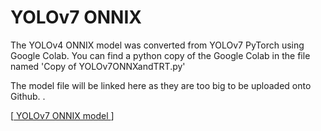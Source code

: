 <h1> YOLOv7 ONNIX </h1>

The YOLOv4 ONNIX model was converted from YOLOv7 PyTorch using Google Colab. You can find a python copy of the Google Colab in the file named 'Copy of YOLOv7ONNXandTRT.py' 

The model file will be linked here as they are too big to be uploaded onto Github. .

[<a href="https://drive.google.com/file/d/1KwL-9sfgMENpslXeeB0WsDpcymsT1EaL/view?usp=sharing"> YOLOv7 ONNIX model </a>] 
  

